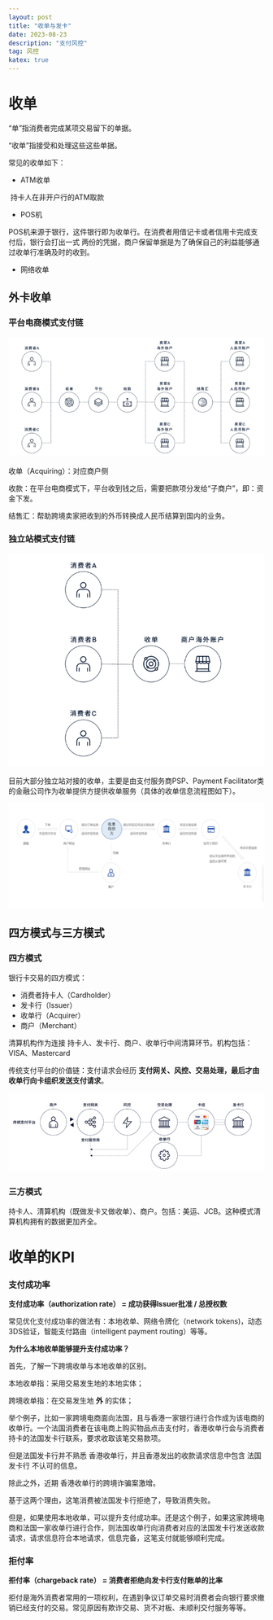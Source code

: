 ```yaml
---
layout: post
title: "收单与发卡"
date: 2023-08-23
description: "支付风控"
tag: 风控
katex: true
---
```


# 收单

“单”指消费者完成某项交易留下的单据。

“收单”指接受和处理这些这些单据。

常见的收单如下：

- ATM收单

​	持卡人在非开户行的ATM取款

- POS机

​		POS机来源于银行，这件银行即为收单行。在消费者用借记卡或者信用卡完成支付后，银行会打出一式		两份的凭据，商户保留单据是为了确保自己的利益能够通过收单行准确及时的收到。

- 网络收单

## 外卡收单

### 平台电商模式支付链

![平台电商模式支付链](\assets\risk\2023-08-23-risk-payment-acquiring-issuer\1.png)

收单（Acquiring）：对应商户侧

收款：在平台电商模式下，平台收到钱之后，需要把款项分发给“子商户”，即：资金下发。

结售汇：帮助跨境卖家把收到的外币转换成人民币结算到国内的业务。

### 独立站模式支付链

![平台电商模式支付链](\assets\risk\2023-08-23-risk-payment-acquiring-issuer\2.png)

目前大部分独立站对接的收单，主要是由支付服务商PSP、Payment Facilitator类的金融公司作为收单提供方提供收单服务（具体的收单信息流程图如下）。

![独立站模式支付链](\assets\risk\2023-08-23-risk-payment-acquiring-issuer\3.png)

## 四方模式与三方模式

### 四方模式

银行卡交易的四方模式：

- 消费者持卡人（Cardholder）
- 发卡行（Issuer）
- 收单行（Acquirer）
- 商户（Merchant）

清算机构作为连接 持卡人、发卡行、商户、收单行中间清算环节。机构包括：VISA、Mastercard

传统支付平台的价值链：支付请求会经历 **支付网关、风控、交易处理，最后才由收单行向卡组织发送支付请求**。

![四方模式](\assets\risk\2023-08-23-risk-payment-acquiring-issuer\4.png)

### 三方模式

持卡人、清算机构（既做发卡又做收单）、商户。包括：美运、JCB。这种模式清算机构拥有的数据更加齐全。

# 收单的KPI

### 支付成功率

**支付成功率（authorization rate） =  成功获得Issuer批准 / 总授权数**

常见优化支付成功率的做法有：本地收单、网络令牌化（network tokens)，动态3DS验证，智能支付路由（intelligent payment routing）等等。



**为什么本地收单能够提升支付成功率？**

首先，了解一下跨境收单与本地收单的区别。

本地收单指：采用交易发生地的本地实体；

跨境收单指：在交易发生地 **外** 的实体；

举个例子，比如一家跨境电商面向法国，且与香港一家银行进行合作成为该电商的收单行。一个法国消费者在该电商上购买物品点击支付时，香港收单行会与消费者持卡的法国发卡行联系，要求收取该笔交易款项。

但是法国发卡行并不熟悉 香港收单行，并且香港发出的收款请求信息中包含 法国发卡行 不认可的信息。

除此之外，近期 香港收单行的跨境诈骗案激增。

基于这两个理由，这笔消费被法国发卡行拒绝了，导致消费失败。

但是，如果使用本地收单，可以提升支付成功率。还是这个例子，如果这家跨境电商和法国一家收单行进行合作，则法国收单行向消费者对应的法国发卡行发送收款请求，请求信息符合本地请求，信息完备，这笔支付就能够顺利完成。

### 拒付率

**拒付率（chargeback rate） =  消费者拒绝向发卡行支付账单的比率**

拒付是海外消费者常用的一项权利，在遇到争议订单交易时消费者会向银行要求撤销已经支付的交易。常见原因有欺诈交易、货不对板、未顺利交付服务等等。




